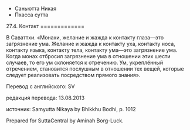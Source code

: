 









* Саньютта Никая
* Пхасса сутта


27\.4\. Контакт
\=\=\=\=\=\=\=\=\=\=\=\=\=



В Саваттхи\. «Монахи, желание и жажда к контакту глаза—это загрязнение ума\. Желание и жажда к контакту уха, контакту носа, контакту языка, контакту тела, контакту ума—это загрязнение ума\. Когда монах отбросил загрязнение ума в отношении этих шести случаев, то его ум склоняется к отречению\. Ум, укреплённый отречением, становится послушным в отношении тех вещей, которые следует реализовать посредством прямого знания»\.



Перевод с английского: SV


редакция перевода: 13\.08\.2013


источник: Samyutta Nikaya by Bhikkhu Bodhi, p\. 1012


Prepared for SuttaCentral by Aminah Borg\-Luck\.






